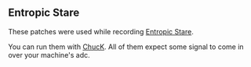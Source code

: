 ## Entropic Stare

These patches were used while recording [Entropic Stare](https://bitgraves.bandcamp.com/album/entropic-stare).

You can run them with [ChucK](http://chuck.stanford.edu/). All of them expect some signal to come in over your machine's adc.